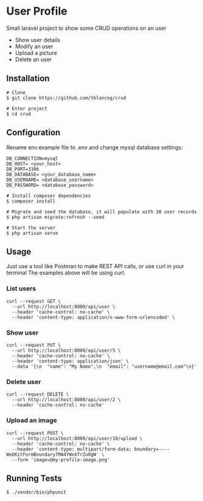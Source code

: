# User Profile
Small laravel project to show some CRUD operations on an user
- Show user details
- Modify an user
- Upload a picture
- Delete an user

## Installation
```
# Clone
$ git clone https://github.com/tblancog/crud

# Enter project
$ cd crud
```

## Configuration
Rename env.example file to .env and change mysql database settings:
```
DB_CONNECTION=mysql
DB_HOST= <your_host>
DB_PORT=3306
DB_DATABASE= <your_database_name>
DB_USERNAME= <database_username>
DB_PASSWORD= <database_password>
```

```
# Install composer dependencies
$ composer install

# Migrate and seed the database, it will populate with 10 user records
$ php artisan migrate:refresh --seed

# Start the server
$ php artisan serve
```

## Usage
Just use a tool like Postman to make REST API calls, or use curl in your terminal
The examples above will be using curl.

### List users
```
curl --request GET \
  --url http://localhost:8000/api/user \
  --header 'cache-control: no-cache' \
  --header 'content-type: application/x-www-form-urlencoded' \
```
### Show user
```
curl --request PUT \
  --url http://localhost:8000/api/user/5 \
  --header 'cache-control: no-cache' \
  --header 'content-type: application/json' \
  --data '{\n  "name": "My Name",\n  "email": "username@email.com"\n}'
```

### Delete user
```
curl --request DELETE \
  --url http://localhost:8000/api/user/2 \
  --header 'cache-control: no-cache'
```

### Upload an image
```
curl --request POST \
  --url http://localhost:8000/api/user/10/upload \
  --header 'cache-control: no-cache' \
  --header 'content-type: multipart/form-data; boundary=----WebKitFormBoundary7MA4YWxkTrZu0gW' \
  --form 'image=@my-profile-image.png'
```

## Running Tests
```
$ ./vendor/bin/phpunit
```
